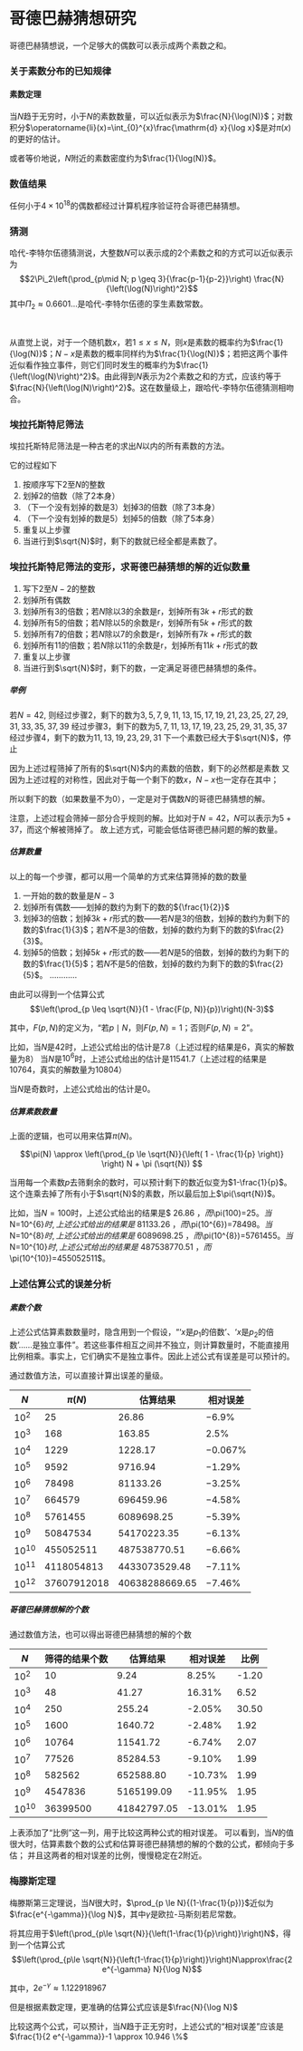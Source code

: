 # 哥德巴赫猜想研究

哥德巴赫猜想说，一个足够大的偶数可以表示成两个素数之和。



### 关于素数分布的已知规律

#### 素数定理

当$N$趋于无穷时，小于$N$的素数数量，可以近似表示为$\frac{N}{\log(N)}$；对数积分$\operatorname{li}(x)=\int_{0}^{x}\frac{\mathrm{d} x}{\log x}$是对$\pi(x)$的更好的估计。

或者等价地说，$N$附近的素数密度约为$\frac{1}{\log(N)}$。


### 数值结果

任何小于$4\times 10^{18}$的偶数都经过计算机程序验证符合哥德巴赫猜想。

### 猜测

哈代-李特尔伍德猜测说，大整数$N$可以表示成的2个素数之和的方式可以近似表示为
$$2\Pi_2\left(\prod_{p\mid N; p \geq 3}{\frac{p-1}{p-2}}\right) \frac{N}{\left(\log(N)\right)^2}$$
其中$\Pi_2\approx0.6601\dots$是哈代-李特尔伍德的孪生素数常数。

<br/>

从直觉上说，对于一个随机数$x$，若$1\le x\le N$，则$x$是素数的概率约为$\frac{1}{\log(N)}$；$N-x$是素数的概率同样约为$\frac{1}{\log(N)}$；若把这两个事件近似看作独立事件，则它们同时发生的概率约为$\frac{1}{\left(\log(N)\right)^2}$。由此得到$N$表示为2个素数之和的方式，应该约等于$\frac{N}{\left(\log(N)\right)^2}$。这在数量级上，跟哈代-李特尔伍德猜测相吻合。

### 埃拉托斯特尼筛法

埃拉托斯特尼筛法是一种古老的求出$N$以内的所有素数的方法。

它的过程如下
1. 按顺序写下$2$至$N$的整数
2. 划掉$2$的倍数（除了$2$本身）
3. （下一个没有划掉的数是$3$）划掉$3$的倍数（除了$3$本身）
4. （下一个没有划掉的数是$5$）划掉$5$的倍数（除了$5$本身）
5. 重复以上步骤
6. 当进行到$\sqrt{N}$时，剩下的数就已经全都是素数了。


### 埃拉托斯特尼筛法的变形，求哥德巴赫猜想的解的近似数量

1. 写下$2$至$N-2$的整数
2. 划掉所有偶数
3. 划掉所有$3$的倍数；若$N$除以$3$的余数是r，划掉所有$3 k+r$形式的数
4. 划掉所有$5$的倍数；若$N$除以$5$的余数是r，划掉所有$5 k+r$形式的数
5. 划掉所有$7$的倍数；若$N$除以$7$的余数是r，划掉所有$7 k+r$形式的数
6. 划掉所有$11$的倍数；若$N$除以$11$的余数是r，划掉所有$11 k+r$形式的数
7. 重复以上步骤
8. 当进行到$\sqrt{N}$时，剩下的数，一定满足哥德巴赫猜想的条件。

##### 举例

若$N=42$,
则经过步骤2，剩下的数为$3, 5, 7, 9, 11, 13, 15, 17, 19, 21, 23, 25, 27, 29, 31, 33, 35, 37, 39$
经过步骤3，剩下的数为$5, 7, 11, 13, 17, 19, 23, 25, 29, 31, 35, 37$
经过步骤4，剩下的数为$11, 13, 19, 23, 29, 31$
下一个素数已经大于$\sqrt{N}$，停止

因为上述过程筛掉了所有的$\sqrt{N}$内的素数的倍数，剩下的必然都是素数
又因为上述过程的对称性，因此对于每一个剩下的数$x$，$N-x$也一定存在其中；

所以剩下的数（如果数量不为0），一定是对于偶数$N$的哥德巴赫猜想的解。

注意，上述过程会筛掉一部分合乎规则的解。比如对于$N=42$，$N$可以表示为$5+37$，而这个解被筛掉了。
故上述方式，可能会低估哥德巴赫问题的解的数量。

##### 估算数量

以上的每一个步骤，都可以用一个简单的方式来估算筛掉的数的数量

1. 一开始的数的数量是$N-3$
2. 划掉所有偶数——划掉的数约为剩下的数的${\frac{1}{2}}$
3. 划掉3的倍数；划掉$3 k + r$形式的数——若$N$是3的倍数，划掉的数约为剩下的数的$\frac{1}{3}$；若$N$不是3的倍数，划掉的数约为剩下的数的$\frac{2}{3}$。
4. 划掉5的倍数；划掉$5 k + r$形式的数——若$N$是5的倍数，划掉的数约为剩下的数的$\frac{1}{5}$；若$N$不是5的倍数，划掉的数约为剩下的数的$\frac{2}{5}$。
…………

由此可以得到一个估算公式
$$\left(\prod_{p \leq \sqrt{N}}(1 - \frac{F(p, N)}{p})\right)(N-3)$$

其中，$F(p, N)$的定义为，“若$p\mid N$，则$F(p, N) = 1$；否则$F(p, N) = 2$”。

比如，当$N$是42时，上述公式给出的估计是$7.8$（上述过程的结果是$6$，真实的解数量为$8$）
当$N$是$10^6$时，上述公式给出的估计是$11541.7$（上述过程的结果是$10764$，真实的解数量为$10804$）



当$N$是奇数时，上述公式给出的估计是0。


##### 估算素数数量

上面的逻辑，也可以用来估算$\pi(N)$。

$$\pi(N) \approx \left(\prod_{p \le \sqrt{N}}{\left( 1 - \frac{1}{p} \right)} \right) N + \pi (\sqrt{N}) $$

当用每一个素数$p$去筛剩余的数时，可以预计剩下的数近似变为$1-\frac{1}{p}$。这个连乘去掉了所有小于$\sqrt{N}$的素数，所以最后加上$\pi(\sqrt{N})$。

比如，当$N=100$时，上述公式给出的结果是$ 26.86 $，而$\pi(100)=25$。
当$N=10^{6}$时,上述公式给出的结果是$ 81133.26 $，而$\pi(10^{6})=78498$。
当$N=10^{8}$时,上述公式给出的结果是$ 6089698.25 $，而$\pi(10^{8})=5761455$。
当$N=10^{10}$时,上述公式给出的结果是$ 487538770.51 $，而$\pi(10^{10})=455052511$。


### 上述估算公式的误差分析

##### 素数个数

上述公式估算素数数量时，隐含用到一个假设，“‘$x$是$p_1$的倍数’、‘$x$是$p_2$的倍数’……是独立事件”。若这些事件相互之间并不独立，则计算数量时，不能直接用比例相乘。事实上，它们确实不是独立事件。因此上述公式有误差是可以预计的。

通过数值方法，可以直接计算出误差的量级。

|$N$|$\pi(N)$|估算结果|相对误差|
|-|--------|-------|-------|
|$10^{2}$|25|26.86|$-6.9\%$|
|$10^{3}$|168|163.85|$2.5\%$|
|$10^{4}$|1229|1228.17|$-0.067\%$|
|$10^{5}$|9592|9716.94|$-1.29\%$|
|$10^{6}$|78498|81133.26|$-3.25\%$|
|$10^{7}$|664579|696459.96|$-4.58\%$|
|$10^{8}$|5761455|6089698.25|$-5.39\%$|
|$10^{9}$|50847534|54170223.35|$-6.13\%$|
|$10^{10}$|455052511|487538770.51|$-6.66\%$|
|$10^{11}$|4118054813|4433073529.48|$-7.11\%$|
|$10^{12}$|37607912018|40638288669.65|$-7.46\%$|

##### 哥德巴赫猜想解的个数

通过数值方法，也可以得出哥德巴赫猜想的解的个数

|$N$|筛得的结果个数|估算结果|相对误差|比例|
|-|--------|-------|-------|--|
|$10^{2}$|10|9.24|8.25%|-1.20|
|$10^{3}$|48|41.27|16.31%|6.52|
|$10^{4}$|250|255.24|-2.05%|30.50|
|$10^{5}$|1600|1640.72|-2.48%|1.92|
|$10^{6}$|10764|11541.72|-6.74%|2.07|
|$10^{7}$|77526|85284.53|-9.10%|1.99|
|$10^{8}$|582562|652588.80|-10.73%|1.99|
|$10^{9}$|4547836|5165199.09|-11.95%|1.95|
|$10^{10}$|36399500|41842797.05|-13.01%|1.95|

上表添加了“比例”这一列，用于比较这两种公式的相对误差。
可以看到，当$N$的值很大时，估算素数个数的公式和估算哥德巴赫猜想的解的个数的公式，都倾向于多估；
并且这两者的相对误差的比例，慢慢稳定在2附近。

### 梅滕斯定理

梅滕斯第三定理说，当$N$很大时，$\prod_{p \le N}{(1-\frac{1}{p})}$近似为$\frac{e^{-\gamma}}{\log N}$，其中$\gamma$是欧拉-马斯刻若尼常数。

将其应用于$\left(\prod_{p\le \sqrt{N}}{\left(1-\frac{1}{p}\right)}\right)N$，得到一个估算公式
$$\left(\prod_{p\le \sqrt{N}}{\left(1-\frac{1}{p}\right)}\right)N\approx\frac{2 e^{-\gamma} N}{\log N}$$

其中，$2 e^{-\gamma} \approx 1.122918967$

但是根据素数定理，更准确的估算公式应该是$\frac{N}{\log N}$

比较这两个公式，可以预计，当$N$趋于正无穷时，上述公式的“相对误差”应该是$\frac{1}{2 e^{-\gamma}}-1 \approx 10.946 \%$

